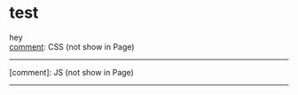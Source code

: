 [comment]: MENU
# test
hey<br>
[comment]: CSS (not show in Page)
<hr>
<meta name="viewport" content="width=device-width, initial-scale=1">
<link rel="stylesheet" href="css/w3.css">
[comment]: JS (not show in Page)
<hr>
<script src="https://ajax.googleapis.com/ajax/libs/jquery/3.4.0/jquery.min.js"></script>
<script src="js/app.js"></script>



